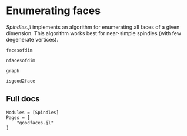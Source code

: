 # Enumerating faces
*Spindles.jl* implements an algorithm for enumerating all faces of a given dimension. This algorithm works best for near-simple spindles (with few degenerate vertices).

```@docs
facesofdim
```

```@docs
nfacesofdim
```

```@docs
graph
```

```@docs
isgood2face
```

## Full docs

```@autodocs
Modules = [Spindles]
Pages = [
    "goodfaces.jl"
]
```